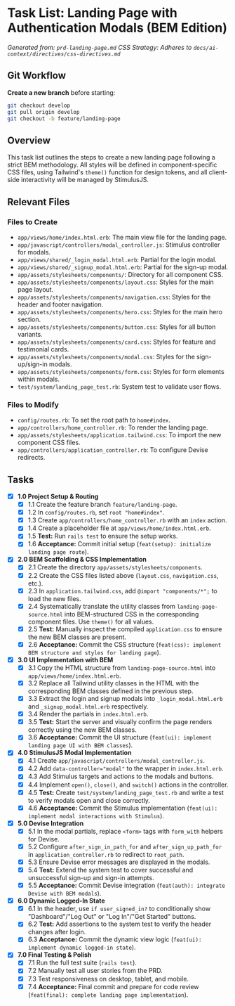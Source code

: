 # Task List: Landing Page with Authentication Modals (BEM Edition)

*Generated from: `prd-landing-page.md`*
*CSS Strategy: Adheres to `docs/ai-context/directives/css-directives.md`*

## Git Workflow

**Create a new branch** before starting:
```bash
git checkout develop
git pull origin develop
git checkout -b feature/landing-page
```

## Overview

This task list outlines the steps to create a new landing page following a strict BEM methodology. All styles will be defined in component-specific CSS files, using Tailwind's `theme()` function for design tokens, and all client-side interactivity will be managed by StimulusJS.

## Relevant Files

### Files to Create
- `app/views/home/index.html.erb`: The main view file for the landing page.
- `app/javascript/controllers/modal_controller.js`: Stimulus controller for modals.
- `app/views/shared/_login_modal.html.erb`: Partial for the login modal.
- `app/views/shared/_signup_modal.html.erb`: Partial for the sign-up modal.
- `app/assets/stylesheets/components/`: Directory for all component CSS.
- `app/assets/stylesheets/components/layout.css`: Styles for the main page layout.
- `app/assets/stylesheets/components/navigation.css`: Styles for the header and footer navigation.
- `app/assets/stylesheets/components/hero.css`: Styles for the main hero section.
- `app/assets/stylesheets/components/button.css`: Styles for all button variants.
- `app/assets/stylesheets/components/card.css`: Styles for feature and testimonial cards.
- `app/assets/stylesheets/components/modal.css`: Styles for the sign-up/sign-in modals.
- `app/assets/stylesheets/components/form.css`: Styles for form elements within modals.
- `test/system/landing_page_test.rb`: System test to validate user flows.

### Files to Modify
- `config/routes.rb`: To set the root path to `home#index`.
- `app/controllers/home_controller.rb`: To render the landing page.
- `app/assets/stylesheets/application.tailwind.css`: To import the new component CSS files.
- `app/controllers/application_controller.rb`: To configure Devise redirects.

## Tasks

- [x] **1.0 Project Setup & Routing**
  - [x] 1.1 Create the feature branch `feature/landing-page`.
  - [x] 1.2 In `config/routes.rb`, set `root "home#index"`.
  - [x] 1.3 Create `app/controllers/home_controller.rb` with an `index` action.
  - [x] 1.4 Create a placeholder file at `app/views/home/index.html.erb`.
  - [x] 1.5 **Test:** Run `rails test` to ensure the setup works.
  - [x] 1.6 **Acceptance:** Commit initial setup (`feat(setup): initialize landing page route`).

- [x] **2.0 BEM Scaffolding & CSS Implementation**
  - [x] 2.1 Create the directory `app/assets/stylesheets/components`.
  - [x] 2.2 Create the CSS files listed above (`layout.css`, `navigation.css`, etc.).
  - [x] 2.3 In `application.tailwind.css`, add `@import "components/*";` to load the new files.
  - [x] 2.4 Systematically translate the utility classes from `landing-page-source.html` into BEM-structured CSS in the corresponding component files. Use `theme()` for all values.
  - [x] 2.5 **Test:** Manually inspect the compiled `application.css` to ensure the new BEM classes are present.
  - [x] 2.6 **Acceptance:** Commit the CSS structure (`feat(css): implement BEM structure and styles for landing page`).

- [x] **3.0 UI Implementation with BEM**
  - [x] 3.1 Copy the HTML structure from `landing-page-source.html` into `app/views/home/index.html.erb`.
  - [x] 3.2 Replace all Tailwind utility classes in the HTML with the corresponding BEM classes defined in the previous step.
  - [x] 3.3 Extract the login and signup modals into `_login_modal.html.erb` and `_signup_modal.html.erb` respectively.
  - [x] 3.4 Render the partials in `index.html.erb`.
  - [x] 3.5 **Test:** Start the server and visually confirm the page renders correctly using the new BEM classes.
  - [x] 3.6 **Acceptance:** Commit the UI structure (`feat(ui): implement landing page UI with BEM classes`).

- [x] **4.0 StimulusJS Modal Implementation**
  - [x] 4.1 Create `app/javascript/controllers/modal_controller.js`.
  - [x] 4.2 Add `data-controller="modal"` to the wrapper in `index.html.erb`.
  - [x] 4.3 Add Stimulus targets and actions to the modals and buttons.
  - [x] 4.4 Implement `open()`, `close()`, and `switch()` actions in the controller.
  - [x] 4.5 **Test:** Create `test/system/landing_page_test.rb` and write a test to verify modals open and close correctly.
  - [x] 4.6 **Acceptance:** Commit the Stimulus implementation (`feat(ui): implement modal interactions with Stimulus`).

- [x] **5.0 Devise Integration**
  - [x] 5.1 In the modal partials, replace `<form>` tags with `form_with` helpers for Devise.
  - [x] 5.2 Configure `after_sign_in_path_for` and `after_sign_up_path_for` in `application_controller.rb` to redirect to `root_path`.
  - [x] 5.3 Ensure Devise error messages are displayed in the modals.
  - [x] 5.4 **Test:** Extend the system test to cover successful and unsuccessful sign-up and sign-in attempts.
  - [x] 5.5 **Acceptance:** Commit Devise integration (`feat(auth): integrate Devise with BEM modals`).

- [x] **6.0 Dynamic Logged-In State**
  - [x] 6.1 In the header, use `if user_signed_in?` to conditionally show "Dashboard"/"Log Out" or "Log In"/"Get Started" buttons.
  - [x] 6.2 **Test:** Add assertions to the system test to verify the header changes after login.
  - [x] 6.3 **Acceptance:** Commit the dynamic view logic (`feat(ui): implement dynamic logged-in state`).

- [x] **7.0 Final Testing & Polish**
  - [x] 7.1 Run the full test suite (`rails test`).
  - [x] 7.2 Manually test all user stories from the PRD.
  - [x] 7.3 Test responsiveness on desktop, tablet, and mobile.
  - [x] 7.4 **Acceptance:** Final commit and prepare for code review (`feat(final): complete landing page implementation`).